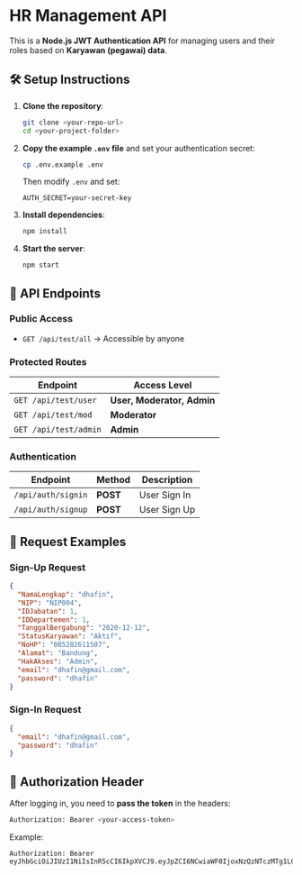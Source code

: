 # HR Management API

This is a **Node.js JWT Authentication API** for managing users and their roles based on **Karyawan (pegawai) data**.

## 🛠 Setup Instructions
1. **Clone the repository**:
   ```sh
   git clone <your-repo-url>
   cd <your-project-folder>
   ```
2. **Copy the example `.env` file** and set your authentication secret:
   ```sh
   cp .env.example .env
   ```
   Then modify `.env` and set:
   ```
   AUTH_SECRET=your-secret-key
   ```
3. **Install dependencies**:
   ```sh
   npm install
   ```
4. **Start the server**:
   ```sh
   npm start
   ```

## 🚀 API Endpoints

### **Public Access**
- `GET /api/test/all` → Accessible by anyone

### **Protected Routes**
| Endpoint             | Access Level                |
|----------------------|----------------------------|
| `GET /api/test/user` | **User, Moderator, Admin** |
| `GET /api/test/mod`  | **Moderator**              |
| `GET /api/test/admin`| **Admin**                  |

### **Authentication**
| Endpoint            | Method | Description   |
|---------------------|--------|--------------|
| `/api/auth/signin`  | **POST** | User Sign In  |
| `/api/auth/signup`  | **POST** | User Sign Up  |

## 📝 Request Examples

### **Sign-Up Request**
```json
{
  "NamaLengkap": "dhafin",
  "NIP": "NIP004",
  "IDJabatan": 1,
  "IDDepartemen": 1,
  "TanggalBergabung": "2020-12-12",
  "StatusKaryawan": "Aktif",
  "NoHP": "085282611507",
  "Alamat": "Bandung",
  "HakAkses": "Admin",
  "email": "dhafin@gmail.com",
  "password": "dhafin"
}
```

### **Sign-In Request**
```json
{
  "email": "dhafin@gmail.com",
  "password": "dhafin"
}
```

## 🔐 Authorization Header
After logging in, you need to **pass the token** in the headers:
```sh
Authorization: Bearer <your-access-token>
```
Example:
```
Authorization: Bearer eyJhbGciOiJIUzI1NiIsInR5cCI6IkpXVCJ9.eyJpZCI6NCwiaWF0IjoxNzQzNTczMTg1LCJleHAiOjE3NDM2NTk1ODV9.7KeOYSdXpiQhR3Izy7RQUbQMDGp8qe7LuRrG9chPY5M
```
